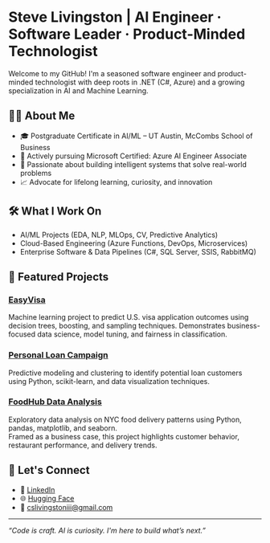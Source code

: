 # Steve Livingston | AI Engineer · Software Leader · Product-Minded Technologist

Welcome to my GitHub! I'm a seasoned software engineer and product-minded technologist with deep roots in .NET (C#, Azure) and a growing specialization in AI and Machine Learning.

## 👨‍💻 About Me

- 🎓 Postgraduate Certificate in AI/ML – UT Austin, McCombs School of Business  
- 🎯 Actively pursuing Microsoft Certified: Azure AI Engineer Associate  
- 🧠 Passionate about building intelligent systems that solve real-world problems  
- 📈 Advocate for lifelong learning, curiosity, and innovation

## 🛠️ What I Work On

- AI/ML Projects (EDA, NLP, MLOps, CV, Predictive Analytics)
- Cloud-Based Engineering (Azure Functions, DevOps, Microservices)
- Enterprise Software & Data Pipelines (C#, SQL Server, SSIS, RabbitMQ)

## 📌 Featured Projects

### [EasyVisa](https://github.com/cslivingstoniii/aiml_ut_easyvisa)
Machine learning project to predict U.S. visa application outcomes using decision trees, boosting, and sampling techniques. Demonstrates business-focused data science, model tuning, and fairness in classification.

### [Personal Loan Campaign](https://github.com/cslivingstoniii/aiml_ut_loancampaign)
Predictive modeling and clustering to identify potential loan customers using Python, scikit-learn, and data visualization techniques.

### [FoodHub Data Analysis](https://github.com/cslivingstoniii/aiml_ut_foodhub)
Exploratory data analysis on NYC food delivery patterns using Python, pandas, matplotlib, and seaborn.  
Framed as a business case, this project highlights customer behavior, restaurant performance, and delivery trends.

## 🔗 Let's Connect

- 💼 [LinkedIn](https://www.linkedin.com/in/cslivingston/)  
- 🌐 [Hugging Face](https://huggingface.co/cslivingstoniii)  
- 📧 cslivingstoniii@gmail.com

---

_“Code is craft. AI is curiosity. I'm here to build what’s next.”_
